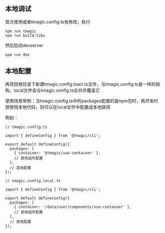 ## 本地调试

首次使用或者tmagic.config.ts有修改，执行
```
npm run tmagic
npm run build:libs
```

然后启动devserver
```
npm run dev
```

## 本地配置
再项目根目录下新建tmagic.config.loacl.ts文件，与tmagic.config.ts是一样的结构，local文件会与tmagic.config.ts合并并覆盖它

使用场景举例：当tmagic.config.ts中的packages配置的是npm包时，再开发时想使用本地代码，则可以在local文件中配置成本地路径

例如：
```
// tmagic.config.ts

import { defineConfig } from '@tmagic/cli';

export default defineConfig({
  packages: [
    { container: '@tmagic/vue-container' },
    // 其他组件配置
  ],
  // 其他配置
});
```

```
// tmagic.config.local.ts

import { defineConfig } from '@tmagic/cli';

export default defineConfig({
  packages: [
    { container: '/data/user/components/vue-container' },
    // 其他组件配置
  ],
  // 其他配置
});
```
